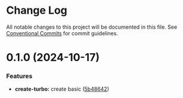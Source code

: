 # Change Log

All notable changes to this project will be documented in this file.
See [Conventional Commits](https://conventionalcommits.org) for commit guidelines.

# 0.1.0 (2024-10-17)

### Features

- **create-turbo:** create basic ([5b48642](https://github.com/hellcat29A/packages-manager-workspace/commit/5b486429c878b0bbce7d2c859fff4c9b24e98ef8))
